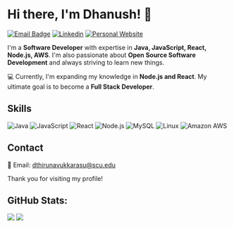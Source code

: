 # Hi there, I'm Dhanush! 👋

[![Email Badge](https://img.shields.io/badge/Gmail-D14836?style=for-the-badge&logo=gmail&logoColor=white&link=mailto:dthirunavukkarasu@scu.edu)](mailto:dthirunavukkarasu@scu.edu)
[![Linkedin](https://img.shields.io/badge/LinkedIn-0077B5?style=for-the-badge&logo=linkedin&logoColor=white)](https://www.linkedin.com/in/dhanush-thirunavukkarasu/)
[![Personal Website](https://img.shields.io/badge/bio.link-000000%7D?style=for-the-badge&logo=biolink&logoColor=white)](https://dhanoosh.me)



I'm a **Software Developer** with expertise in **Java, JavaScript, React, Node.js, AWS**. I'm also passionate about **Open Source Software Development** and always striving to learn new things. 

💻 Currently, I'm expanding my knowledge in **Node.js and React**. My ultimate goal is to become a **Full Stack Developer**.

## Skills

![Java](https://img.shields.io/badge/Java-ED8B00?style=for-the-badge&logo=openjdk&logoColor=white)
![JavaScript](https://img.shields.io/badge/JavaScript-F7DF1E?style=for-the-badge&logo=javascript&logoColor=black)
![React](https://img.shields.io/badge/React-20232A?style=for-the-badge&logo=react&logoColor=61DAFB)
![Node.js](https://img.shields.io/badge/Node.js-43853D?style=for-the-badge&logo=node.js&logoColor=white)
![MySQL](https://img.shields.io/badge/MySQL-00000F?style=for-the-badge&logo=mysql&logoColor=white)
![Linux](https://img.shields.io/badge/Linux-FCC624?style=for-the-badge&logo=linux&logoColor=black)
![Amazon AWS](https://img.shields.io/badge/Amazon_AWS-232F3E?style=for-the-badge&logo=amazon-aws&logoColor=white)

## Contact

📧 Email: dthirunavukkarasu@scu.edu

Thank you for visiting my profile!

## GitHub Stats:
![](https://github-readme-stats.vercel.app/api?username=dhanoosh&theme=highcontrast&hide_border=false&include_all_commits=true&count_private=false) ![](https://github-readme-streak-stats.herokuapp.com/?user=dhanoosh&theme=highcontrast&hide_border=false)<br/>

<!---
Dhanoosh/Dhanoosh is a ✨ special ✨ repository because its `README.md` (this file) appears on your GitHub profile.
You can click the Preview link to take a look at your changes.
--->
